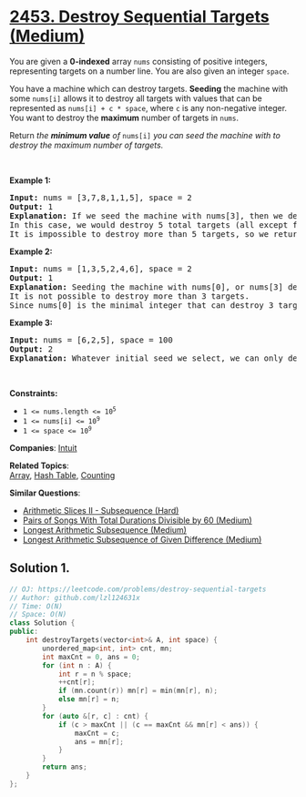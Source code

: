 # [2453. Destroy Sequential Targets (Medium)](https://leetcode.com/problems/destroy-sequential-targets)

<p>You are given a <strong>0-indexed</strong> array <code>nums</code> consisting of positive integers, representing targets on a number line. You are also given an integer <code>space</code>.</p>
<p>You have a machine which can destroy targets. <strong>Seeding</strong> the machine with some <code>nums[i]</code> allows it to destroy all targets with values that can be represented as <code>nums[i] + c * space</code>, where <code>c</code> is any non-negative integer. You want to destroy the <strong>maximum</strong> number of targets in <code>nums</code>.</p>
<p>Return<em> the <strong>minimum value</strong> of </em><code>nums[i]</code><em> you can seed the machine with to destroy the maximum number of targets.</em></p>
<p>&nbsp;</p>
<p><strong class="example">Example 1:</strong></p>
<pre><strong>Input:</strong> nums = [3,7,8,1,1,5], space = 2
<strong>Output:</strong> 1
<strong>Explanation:</strong> If we seed the machine with nums[3], then we destroy all targets equal to 1,3,5,7,9,... 
In this case, we would destroy 5 total targets (all except for nums[2]). 
It is impossible to destroy more than 5 targets, so we return nums[3].
</pre>
<p><strong class="example">Example 2:</strong></p>
<pre><strong>Input:</strong> nums = [1,3,5,2,4,6], space = 2
<strong>Output:</strong> 1
<strong>Explanation:</strong> Seeding the machine with nums[0], or nums[3] destroys 3 targets. 
It is not possible to destroy more than 3 targets.
Since nums[0] is the minimal integer that can destroy 3 targets, we return 1.
</pre>
<p><strong class="example">Example 3:</strong></p>
<pre><strong>Input:</strong> nums = [6,2,5], space = 100
<strong>Output:</strong> 2
<strong>Explanation:</strong> Whatever initial seed we select, we can only destroy 1 target. The minimal seed is nums[1].
</pre>
<p>&nbsp;</p>
<p><strong>Constraints:</strong></p>
<ul>
	<li><code>1 &lt;= nums.length &lt;= 10<sup>5</sup></code></li>
	<li><code>1 &lt;= nums[i] &lt;= 10<sup>9</sup></code></li>
	<li><code>1 &lt;= space &lt;=&nbsp;10<sup>9</sup></code></li>
</ul>

**Companies**:
[Intuit](https://leetcode.com/company/intuit)

**Related Topics**:  
[Array](https://leetcode.com/tag/array/), [Hash Table](https://leetcode.com/tag/hash-table/), [Counting](https://leetcode.com/tag/counting/)

**Similar Questions**:
* [Arithmetic Slices II - Subsequence (Hard)](https://leetcode.com/problems/arithmetic-slices-ii-subsequence/)
* [Pairs of Songs With Total Durations Divisible by 60 (Medium)](https://leetcode.com/problems/pairs-of-songs-with-total-durations-divisible-by-60/)
* [Longest Arithmetic Subsequence (Medium)](https://leetcode.com/problems/longest-arithmetic-subsequence/)
* [Longest Arithmetic Subsequence of Given Difference (Medium)](https://leetcode.com/problems/longest-arithmetic-subsequence-of-given-difference/)

## Solution 1.

```cpp
// OJ: https://leetcode.com/problems/destroy-sequential-targets
// Author: github.com/lzl124631x
// Time: O(N)
// Space: O(N)
class Solution {
public:
    int destroyTargets(vector<int>& A, int space) {
        unordered_map<int, int> cnt, mn;
        int maxCnt = 0, ans = 0;
        for (int n : A) {
            int r = n % space;
            ++cnt[r];
            if (mn.count(r)) mn[r] = min(mn[r], n);
            else mn[r] = n;
        }
        for (auto &[r, c] : cnt) {
            if (c > maxCnt || (c == maxCnt && mn[r] < ans)) {
                maxCnt = c;
                ans = mn[r];
            }
        }
        return ans;
    }
};
```
